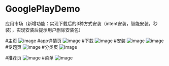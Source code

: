 # GooglePlayDemo
应用市场（新增功能：实现下载后的3种方式安装（intent安装，智能安装，秒装），实现安装后提示用户删除安装包）

#主页
![image](https://github.com/cenzr/GooglePlayDemo/blob/master/%E6%A1%88%E4%BE%8B%E5%9B%BE%E7%89%87/home.png)
#app详情页
![image](https://github.com/cenzr/GooglePlayDemo/blob/master/%E6%A1%88%E4%BE%8B%E5%9B%BE%E7%89%87/detail.png)
#下载
![image](https://github.com/cenzr/GooglePlayDemo/blob/master/%E6%A1%88%E4%BE%8B%E5%9B%BE%E7%89%87/downloading.png)
#安装
![image](https://github.com/cenzr/GooglePlayDemo/blob/master/%E6%A1%88%E4%BE%8B%E5%9B%BE%E7%89%87/install.png)
![image](https://github.com/cenzr/GooglePlayDemo/blob/master/%E6%A1%88%E4%BE%8B%E5%9B%BE%E7%89%87/install1.png)
#专题页
![image](https://github.com/cenzr/GooglePlayDemo/blob/master/%E6%A1%88%E4%BE%8B%E5%9B%BE%E7%89%87/catergory.png)
#分类页
![image](https://github.com/cenzr/GooglePlayDemo/blob/master/%E6%A1%88%E4%BE%8B%E5%9B%BE%E7%89%87/type.png)

#推荐页
![image](https://github.com/cenzr/GooglePlayDemo/blob/master/%E6%A1%88%E4%BE%8B%E5%9B%BE%E7%89%87/top.png)
#菜单
![image](https://github.com/cenzr/GooglePlayDemo/blob/master/%E6%A1%88%E4%BE%8B%E5%9B%BE%E7%89%87/menu.png)

